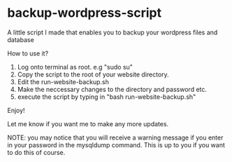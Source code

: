 # backup-wordpress-script
A little script I made that enables you to backup your wordpress files and database

How to use it?

1. Log onto terminal as root. e.g "sudo su"
2. Copy the script to the root of your website directory.
3. Edit the run-website-backup.sh
4. Make the neccessary changes to the directory and password etc.
5. execute the script by typing in "bash run-website-backup.sh"

Enjoy!

Let me know if you want me to make any more updates. 

NOTE: you may notice that you will receive a warning message if you enter in your password in the mysqldump command. This is up to you if you want to do this of course.

